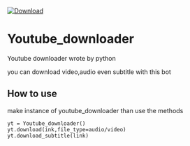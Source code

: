 [![Download](https://img.shields.io/badge/Use%20now-youtube%20downlaoder-red)](https://www.youtube.com/)
# Youtube_downloader
Youtube downloader wrote by python

you can download video,audio even subtitle with this bot


## How to use
make instance of youtube_downloader than use the methods

```
yt = Youtube_downloader()
yt.download(ink,file_type=audio/video)
yt.download_subtitle(link)
```
